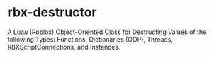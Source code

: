 # rbx-destructor
A Lua<i>u</i> (Roblox) Object-Oriented Class for Destructing Values of the following Types: Functions, Dictionaries (OOP), Threads, RBXScriptConnections, and Instances.
